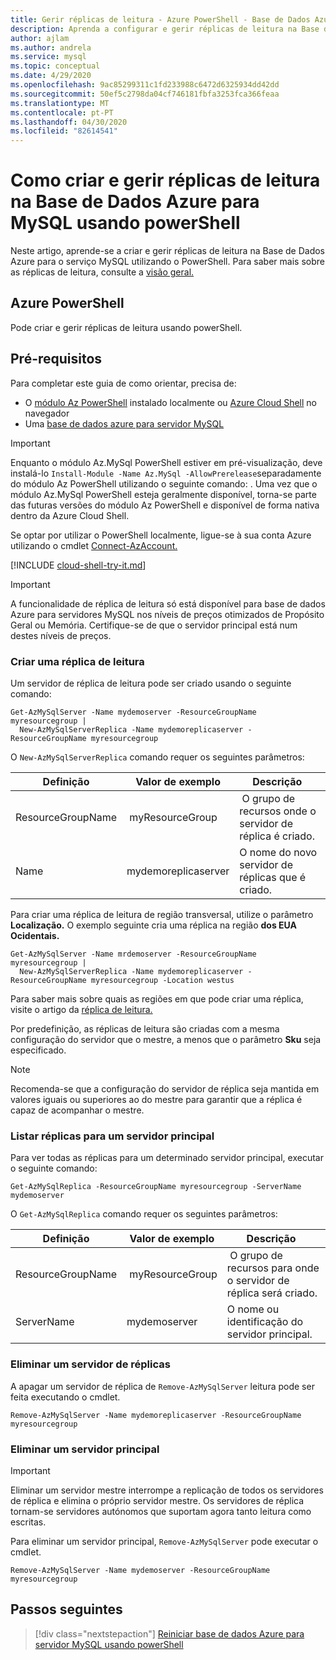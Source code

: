 ```yaml
---
title: Gerir réplicas de leitura - Azure PowerShell - Base de Dados Azure para MySQL
description: Aprenda a configurar e gerir réplicas de leitura na Base de Dados Azure para MySQL utilizando o PowerShell.
author: ajlam
ms.author: andrela
ms.service: mysql
ms.topic: conceptual
ms.date: 4/29/2020
ms.openlocfilehash: 9ac85299311c1fd233988c6472d6325934dd42dd
ms.sourcegitcommit: 50ef5c2798da04cf746181fbfa3253fca366feaa
ms.translationtype: MT
ms.contentlocale: pt-PT
ms.lasthandoff: 04/30/2020
ms.locfileid: "82614541"
---
```

# <a name="how-to-create-and-manage-read-replicas-in-azure-database-for-mysql-using-powershell"></a>Como criar e gerir réplicas de leitura na Base de Dados Azure para MySQL usando powerShell

Neste artigo, aprende-se a criar e gerir réplicas de leitura na Base de Dados Azure para o serviço MySQL utilizando o PowerShell. Para saber mais sobre as réplicas de leitura, consulte a [visão geral.](concepts-read-replicas.md)

## <a name="azure-powershell"></a>Azure PowerShell

Pode criar e gerir réplicas de leitura usando powerShell.

## <a name="prerequisites"></a>Pré-requisitos

Para completar este guia de como orientar, precisa de:

- O [módulo Az PowerShell](/powershell/azure/install-az-ps) instalado localmente ou [Azure Cloud Shell](https://shell.azure.com/) no navegador
- Uma [base de dados azure para servidor MySQL](quickstart-create-mysql-server-database-using-azure-powershell.md)

> [!IMPORTANT]
> Enquanto o módulo Az.MySql PowerShell estiver em pré-visualização, deve instalá-lo `Install-Module -Name Az.MySql -AllowPrerelease`separadamente do módulo Az PowerShell utilizando o seguinte comando: .
> Uma vez que o módulo Az.MySql PowerShell esteja geralmente disponível, torna-se parte das futuras versões do módulo Az PowerShell e disponível de forma nativa dentro da Azure Cloud Shell.

Se optar por utilizar o PowerShell localmente, ligue-se à sua conta Azure utilizando o cmdlet [Connect-AzAccount.](/powershell/module/az.accounts/Connect-AzAccount)

[!INCLUDE [cloud-shell-try-it.md](../../includes/cloud-shell-try-it.md)]

> [!IMPORTANT]
> A funcionalidade de réplica de leitura só está disponível para base de dados Azure para servidores MySQL nos níveis de preços otimizados de Propósito Geral ou Memória. Certifique-se de que o servidor principal está num destes níveis de preços.

### <a name="create-a-read-replica"></a>Criar uma réplica de leitura

Um servidor de réplica de leitura pode ser criado usando o seguinte comando:

```azurepowershell-interactive
Get-AzMySqlServer -Name mydemoserver -ResourceGroupName myresourcegroup |
  New-AzMySqlServerReplica -Name mydemoreplicaserver -ResourceGroupName myresourcegroup
```

O `New-AzMySqlServerReplica` comando requer os seguintes parâmetros:

| Definição | Valor de exemplo | Descrição  |
| --- | --- | --- |
| ResourceGroupName |  myResourceGroup |  O grupo de recursos onde o servidor de réplica é criado.  |
| Name | mydemoreplicaserver | O nome do novo servidor de réplicas que é criado. |

Para criar uma réplica de leitura de região transversal, utilize o parâmetro **Localização.** O exemplo seguinte cria uma réplica na região **dos EUA Ocidentais.**

```azurepowershell-interactive
Get-AzMySqlServer -Name mrdemoserver -ResourceGroupName myresourcegroup |
  New-AzMySqlServerReplica -Name mydemoreplicaserver -ResourceGroupName myresourcegroup -Location westus
```

Para saber mais sobre quais as regiões em que pode criar uma réplica, visite o artigo da [réplica de leitura.](concepts-read-replicas.md)

Por predefinição, as réplicas de leitura são criadas com a mesma configuração do servidor que o mestre, a menos que o parâmetro **Sku** seja especificado.

> [!NOTE]
> Recomenda-se que a configuração do servidor de réplica seja mantida em valores iguais ou superiores ao do mestre para garantir que a réplica é capaz de acompanhar o mestre.

### <a name="list-replicas-for-a-master-server"></a>Listar réplicas para um servidor principal

Para ver todas as réplicas para um determinado servidor principal, executar o seguinte comando:

```azurepowershell-interactive
Get-AzMySqlReplica -ResourceGroupName myresourcegroup -ServerName mydemoserver
```

O `Get-AzMySqlReplica` comando requer os seguintes parâmetros:

| Definição | Valor de exemplo | Descrição  |
| --- | --- | --- |
| ResourceGroupName |  myResourceGroup |  O grupo de recursos para onde o servidor de réplica será criado.  |
| ServerName | mydemoserver | O nome ou identificação do servidor principal. |

### <a name="delete-a-replica-server"></a>Eliminar um servidor de réplicas

A apagar um servidor de réplica de `Remove-AzMySqlServer` leitura pode ser feita executando o cmdlet.

```azurepowershell-interactive
Remove-AzMySqlServer -Name mydemoreplicaserver -ResourceGroupName myresourcegroup
```

### <a name="delete-a-master-server"></a>Eliminar um servidor principal

> [!IMPORTANT]
> Eliminar um servidor mestre interrompe a replicação de todos os servidores de réplica e elimina o próprio servidor mestre. Os servidores de réplica tornam-se servidores autónomos que suportam agora tanto leitura como escritas.

Para eliminar um servidor principal, `Remove-AzMySqlServer` pode executar o cmdlet.

```azurepowershell-interactive
Remove-AzMySqlServer -Name mydemoserver -ResourceGroupName myresourcegroup
```

## <a name="next-steps"></a>Passos seguintes

> [!div class="nextstepaction"]
> [Reiniciar base de dados Azure para servidor MySQL usando powerShell](howto-restart-server-powershell.md)
